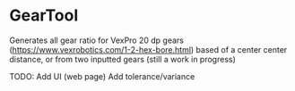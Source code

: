 # GearTool
Generates all gear ratio for VexPro 20 dp gears (https://www.vexrobotics.com/1-2-hex-bore.html) based of a center center distance, or from two inputted gears (still a work in progress) 

TODO:
Add UI (web page)
Add tolerance/variance
